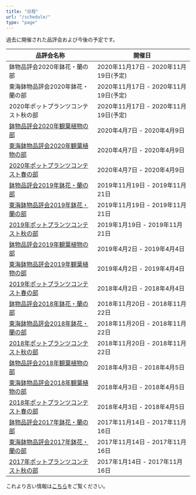 ```yaml
---
title: "日程"
url: "/schedule/"
type: "page"
---
```

過去に開催された品評会および今後の予定です。

| 品評会名称 | 開催日 |
|------------|----------|
| 鉢物品評会2020年鉢花・蘭の部 | 2020年11月17日 - 2020年11月19日(予定) |
| 東海鉢物品評会2020年鉢花・蘭の部 | 2020年11月17日 - 2020年11月19日(予定) |
| 2020年ポットプランツコンテスト秋の部 | 2020年11月17日 - 2020年11月19日(予定) |
| <a href='{{< relref "226.md" >}}' class='nav_item'>鉢物品評会2020年観葉植物の部</a> | 2020年4月7日 - 2020年4月9日 |
| <a href='{{< relref "225.md" >}}' class='nav_item'>東海鉢物品評会2020年観葉植物の部</a> | 2020年4月7日 - 2020年4月9日 |
| <a href='{{< relref "224.md" >}}' class="nav_item">2020年ポットプランツコンテスト春の部</a> | 2020年4月7日 - 2020年4月9日 |
| <a href='{{< relref "223.md" >}}' class='nav_item'>鉢物品評会2019年鉢花・蘭の部</a> | 2019年11月19日 - 2019年11月21日 |
| <a href='{{< relref "222.md" >}}' class='nav_item'>東海鉢物品評会2019年鉢花・蘭の部</a> | 2019年11月19日 - 2019年11月21日 |
| <a href='{{< relref "221.md" >}}' class="nav_item">2019年ポットプランツコンテスト秋の部</a> | 2019年1月19日 - 2019年11月21日 |
| <a href='{{< relref "220.md" >}}' class='nav_item'>鉢物品評会2019年観葉植物の部</a> | 2019年4月2日 - 2019年4月4日 |
| <a href='{{< relref "219.md" >}}' class='nav_item'>東海鉢物品評会2019年観葉植物の部</a> | 2019年4月2日 - 2019年4月4日 |
| <a href='{{< relref "218.md" >}}' class="nav_item">2019年ポットプランツコンテスト春の部</a> | 2018年4月2日 - 2018年4月4日 |
| <a href='{{< relref "217.md" >}}' class='nav_item'>鉢物品評会2018年鉢花・蘭の部</a> | 2018年11月20日 - 2018年11月22日 |
| <a href='{{< relref "216.md" >}}' class='nav_item'>東海鉢物品評会2018年鉢花・蘭の部</a> | 2018年11月20日 - 2018年11月22日 |
| <a href='{{< relref "215.md" >}}' class="nav_item">2018年ポットプランツコンテスト秋の部</a> | 2018年11月20日 - 2018年11月22日 |
| <a href='{{< relref "214.md" >}}' class='nav_item'>鉢物品評会2018年観葉植物の部</a> | 2018年4月3日 - 2018年4月5日 |
| <a href='{{< relref "213.md" >}}' class='nav_item'>東海鉢物品評会2018年観葉植物の部</a> | 2018年4月3日 - 2018年4月5日 |
| <a href='{{< relref "212.md" >}}' class="nav_item">2018年ポットプランツコンテスト春の部</a> | 2018年4月3日 - 2018年4月5日 |
| <a href='{{< relref "211.md" >}}' class='nav_item'>鉢物品評会2017年鉢花・蘭の部</a> | 2017年11月14日 - 2017年11月16日 |
| <a href='{{< relref "210.md" >}}' class='nav_item'>東海鉢物品評会2017年鉢花・蘭の部</a> | 2017年11月14日 - 2017年11月16日 |
| <a href='{{< relref "209.md" >}}' class="nav_item">2017年ポットプランツコンテスト秋の部</a> | 2017年1月14日 - 2017年11月16日 |


これより古い情報は[こちら](http://www.toyoake.or.jp/webapps/contest/)をご覧ください。
